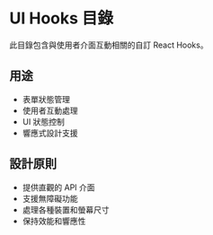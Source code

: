 # UI Hooks 目錄

此目錄包含與使用者介面互動相關的自訂 React Hooks。

## 用途

- 表單狀態管理
- 使用者互動處理
- UI 狀態控制
- 響應式設計支援

## 設計原則

- 提供直觀的 API 介面
- 支援無障礙功能
- 處理各種裝置和螢幕尺寸
- 保持效能和響應性


